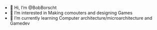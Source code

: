 - 👋 Hi, I’m @BobBorscht
- 👀 I’m interested in Making comouters and designing Games
- 🌱 I’m currently learning Computer architecture/microarchitecture and Gamedev

